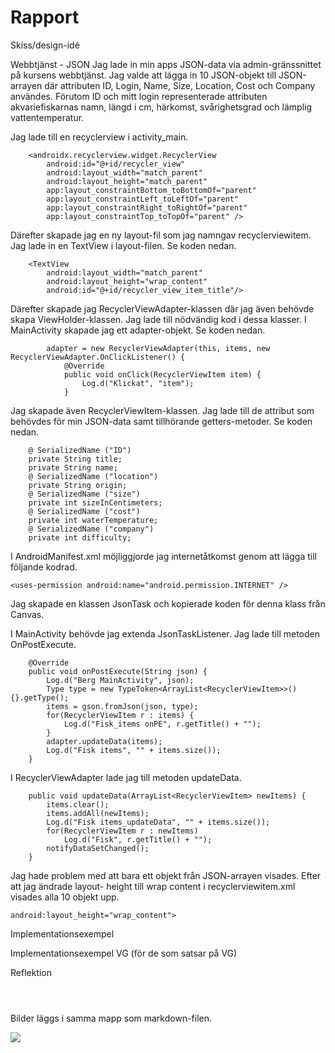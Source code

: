 
# Rapport

Skiss/design-idé

Webbtjänst - JSON
Jag lade in min apps JSON-data via admin-gränssnittet på kursens webbtjänst. Jag valde att lägga in
10 JSON-objekt till JSON-arrayen där attributen ID, Login, Name, Size, Location, Cost och Company
användes. Förutom ID och mitt login representerade attributen akvariefiskarnas namn, längd i cm, 
härkomst, svårighetsgrad och lämplig vattentemperatur. 


Jag lade till en recyclerview i activity_main.
```
    <androidx.recyclerview.widget.RecyclerView
        android:id="@+id/recycler_view"
        android:layout_width="match_parent"
        android:layout_height="match_parent"
        app:layout_constraintBottom_toBottomOf="parent"
        app:layout_constraintLeft_toLeftOf="parent"
        app:layout_constraintRight_toRightOf="parent"
        app:layout_constraintTop_toTopOf="parent" />
```
Därefter skapade jag en ny layout-fil som jag namngav recyclerviewitem. Jag lade in en TextView i
layout-filen. Se koden nedan.
```
    <TextView
        android:layout_width="match_parent"
        android:layout_height="wrap_content"
        android:id="@+id/recycler_view_item_title"/>
```

Därefter skapade jag RecyclerViewAdapter-klassen där jag även behövde skapa ViewHolder-klassen. Jag
lade till nödvändig kod i dessa klasser. I MainActivity skapade jag ett adapter-objekt. Se koden nedan.
```
        adapter = new RecyclerViewAdapter(this, items, new RecyclerViewAdapter.OnClickListener() {
            @Override
            public void onClick(RecyclerViewItem item) {
                Log.d("Klickat", "item");
            }
```
Jag skapade även RecyclerViewItem-klassen. Jag lade till de attribut som behövdes för min JSON-data
samt tillhörande getters-metoder. Se koden nedan.

```
    @ SerializedName ("ID")
    private String title;
    private String name;
    @ SerializedName ("location")
    private String origin;
    @ SerializedName ("size")
    private int sizeInCentimeters;
    @ SerializedName ("cost")
    private int waterTemperature;
    @ SerializedName ("company")
    private int difficulty;
```
I AndroidManifest.xml möjliggjorde jag internetåtkomst genom att lägga till följande kodrad.
```
<uses-permission android:name="android.permission.INTERNET" />
```

Jag skapade en klassen JsonTask och kopierade koden för denna klass från Canvas.

I MainActivity behövde jag extenda JsonTaskListener. Jag lade till metoden OnPostExecute.

```
    @Override
    public void onPostExecute(String json) {
        Log.d("Berg MainActivity", json);
        Type type = new TypeToken<ArrayList<RecyclerViewItem>>() {}.getType();
        items = gson.fromJson(json, type);
        for(RecyclerViewItem r : items) {
            Log.d("Fisk_items onPE", r.getTitle() + "");
        }
        adapter.updateData(items);
        Log.d("Fisk items", "" + items.size());
    }
```
I RecyclerViewAdapter lade jag till metoden updateData.
```
    public void updateData(ArrayList<RecyclerViewItem> newItems) {
        items.clear();
        items.addAll(newItems);
        Log.d("Fisk items_updateData", "" + items.size());
        for(RecyclerViewItem r : newItems)
            Log.d("Fisk", r.getTitle() + "");
        notifyDataSetChanged();
    }
```    

Jag hade problem med att bara ett objekt från JSON-arrayen visades. Efter att jag ändrade layout-
height till wrap content i recyclerviewitem.xml visades alla 10 objekt upp.
```
android:layout_height="wrap_content">
```
Implementationsexempel

Implementationsexempel VG (för de som satsar på VG) 

Reflektion



```
```

```
```

```
```

Bilder läggs i samma mapp som markdown-filen.

![](android.png)
